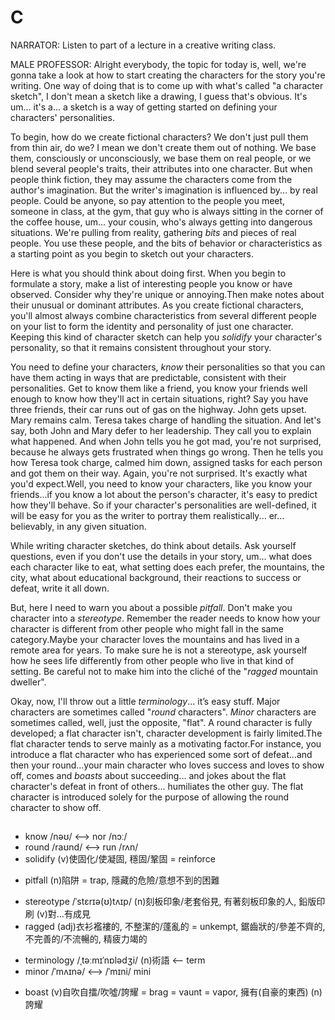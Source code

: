 # C

NARRATOR: Listen to part of a lecture in a creative writing class.

MALE PROFESSOR: Alright everybody, the topic for today is, well, we're gonna take a look at how to start creating the characters for the story you're writing. One way of doing that is to come up with what's called "a character sketch", I don't mean a sketch like a drawing, I guess that's obvious. It's um... it's a... a sketch is a way of getting started on defining your characters' personalities.

To begin, how do we create fictional characters? We don't just pull them from thin air, do we? I mean we don't create them out of nothing. We base them, consciously or unconsciously, we base them on real people, or we blend several people's traits, their attributes into one character. But when people think fiction, they may assume the characters come from the author's imagination. But the writer's imagination is influenced by... by real people. Could be anyone, so pay attention to the people you meet, someone in class, at the gym, that guy who is always sitting in the corner of the coffee house, um... your cousin, who's always getting into dangerous situations. We're pulling from reality, gathering *bits* and pieces of real people. You use these people, and the bits of behavior or characteristics as a starting point as you begin to sketch out your characters.

Here is what you should think about doing first. When you begin to formulate a story, make a list of interesting people you know or have observed. Consider why they're unique or annoying.Then make notes about their unusual or dominant attributes. As you create fictional characters, you'll almost always combine characteristics from several different people on your list to form the identity and personality of just one character. Keeping this kind of character sketch can help you *solidify* your character's personality, so that it remains consistent throughout your story.

You need to define your characters, *know* their personalities so that you can have them acting in ways that are predictable, consistent with their personalities. Get to know them like a friend, you know your friends well enough to know how they'll act in certain situations, right? Say you have three friends, their car runs out of gas on the highway. John gets upset. Mary remains calm. Teresa takes charge of handling the situation. And let's say, both John and Mary defer to her leadership. They call you to explain what happened. And when John tells you he got mad, you're not surprised, because he always gets frustrated when things go wrong. Then he tells you how Teresa took charge, calmed him down, assigned tasks for each person and got them on their way. Again, you're not surprised. It's exactly what you'd expect.Well, you need to know your characters, like you know your friends...if you know a lot about the person's character, it's easy to predict how they'll behave. So if your character's personalities are well-defined, it will be easy for you as the writer to portray them realistically... er... believably, in any given situation.

While writing character sketches, do think about details. Ask yourself questions, even if you don't use the details in your story, um... what does each character like to eat, what setting does each prefer, the mountains, the city, what about educational background, their reactions to success or defeat, write it all down.

But, here I need to warn you about a possible *pitfall*. Don't make you character into a *stereotype*. Remember the reader needs to know how your character is different from other people who might fall in the same category.Maybe your character loves the mountains and has lived in a remote area for years. To make sure he is not a stereotype, ask yourself how he sees life differently from other people who live in that kind of setting. Be careful not to make him into the cliché of the "*ragged* mountain dweller".

Okay, now, I'll throw out a little *terminology*... it’s easy stuff. Major characters are sometimes called "*round* characters". *Minor* characters are sometimes called, well, just the opposite, "flat". A round character is fully developed; a flat character isn't, character development is fairly limited.The flat character tends to serve mainly as a motivating factor.For instance, you introduce a flat character who has experienced some sort of defeat...and then your round...your main character who loves success and loves to show off, comes and *boasts* about succeeding... and jokes about the flat character's defeat in front of others... humiliates the other guy. The flat character is introduced solely for the purpose of allowing the round character to show off.

## 
- know /nəʊ/ <--> nor /nɔː/ 
- round /raʊnd/ <--> run  /rʌn/ 
- solidify (v)使固化/使凝固, 穩固/鞏固 = reinforce
+ pitfall (n)陷阱 = trap, 隱藏的危險/意想不到的困難
* stereotype /ˈstɛrɪə(ʊ)tʌɪp/ (n)刻板印象/老套俗見, 有著刻板印象的人, 鉛版印刷 (v)對…有成見
* ragged (adj)衣衫襤褸的, 不整潔的/蓬亂的 = unkempt, 鋸齒狀的/參差不齊的, 不完善的/不流暢的, 精疲力竭的
- terminology /ˌtəːmɪˈnɒlədʒi/ (n)術語 <-- term
- minor /ˈmʌɪnə/ <--> /ˈmɪni/ mini
* boast (v)自吹自擂/吹噓/誇耀 = brag = vaunt = vapor, 擁有(自豪的東西) (n)誇耀